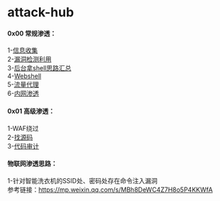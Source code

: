 # attack-hub

#### 0x00 常规渗透：
1-[信息收集](./1-信息收集.md)  
2-[漏洞检测利用](./2-漏洞检测利用.md)  
3-[后台拿shell思路汇总](./3-后台拿shell思路汇总.md)  
4-[Webshell](./4-Webshell.md)  
5-[流量代理](./5-流量代理.md)  
6-[内网渗透](./6-内网渗透.md)

#### 0x01 高级渗透：  
1-WAF绕过  
2-[找源码](https://github.com/ybdt/attack-hub/blob/main/%E6%89%BE%E6%BA%90%E7%A0%81%E6%80%9D%E8%B7%AF.md)  
3-[代码审计](https://github.com/ybdt/audit-hub)

#### 物联网渗透思路：  
1-针对智能洗衣机的SSID处、密码处存在命令注入漏洞  
参考链接：https://mp.weixin.qq.com/s/MBh8DeWC4Z7H8o5P4KKWfA
